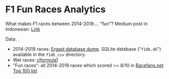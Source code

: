 # F1 Fun Races Analytics
What makes F1 races between 2014-2019.... "fun"? Medium post in Indonesian: [Link](https://medium.com/@aviandito/oner-to-rule-them-all-hal-apakah-yang-membuat-balapan-f1-2014-2019-seru-8be78fee8a55)

Data:
* 2014-2019 races: [Ergast database dump](http://ergast.com/mrd/db/). SQLite database ("`f1db.db`") available in the `f1db_csv` directory.
* Wet races: [r/formula1](https://www.reddit.com/r/formula1/comments/7bzdfb/list_of_f1_wet_races/)
* "Fun races": all 2014-2019 races which scored >= 8/10 in [Racefans.net Top 100 list](https://www.racefans.net/rate-the-race/f1-fanatic-top-100/)
